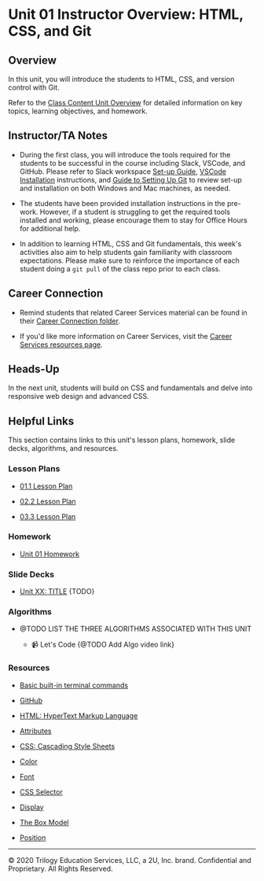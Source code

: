 # Unit 01 Instructor Overview: HTML, CSS, and Git  

## Overview

In this unit, you will introduce the students to HTML, CSS, and version control with Git.

Refer to the [Class Content Unit Overview](../../../01-Class-Content/01-HTML-Git-CSS/README.md) for detailed information on key topics, learning objectives, and homework.

## Instructor/TA Notes

* During the first class, you will introduce the tools required for the students to be successful in the course including Slack, VSCode, and GitHub. Please refer to Slack workspace [Set-up Guide](https://slack.com/help/articles/212675257-Join-a-Slack-workspace), [VSCode Installation](https://code.visualstudio.com/download) instructions, and [Guide to Setting Up Git](https://docs.github.com/en/free-pro-team@latest/github/getting-started-with-github/set-up-git) to review set-up and installation on both Windows and Mac machines, as needed.

* The students have been provided installation instructions in the pre-work. However, if a student is struggling to get the required tools installed and working, please encourage them to stay for Office Hours for additional help.

* In addition to learning HTML, CSS and Git fundamentals, this week's activities also aim to help students gain familiarity with classroom expectations. Please make sure to reinforce the importance of each student doing a `git pull` of the class repo prior to each class. 

## Career Connection

* Remind students that related Career Services material can be found in their [Career Connection folder](../../../01-Class-Content/01-HTML-Git-CSS/04-Career-Connection/README.md).

* If you'd like more information on Career Services, visit the [Career Services resources page](http://bit.ly/CodingCS).

## Heads-Up

In the next unit, students will build on CSS and fundamentals and delve into responsive web design and advanced CSS. 

## Helpful Links

This section contains links to this unit's lesson plans, homework, slide decks, algorithms, and resources.

### Lesson Plans

  * [01.1 Lesson Plan](./01-Day_Intro-Git/01.1-LESSON-PLAN.md)

  * [02.2 Lesson Plan](./02-Day_HTML-CSS/01.2-LESSON-PLAN.md)
  
  * [03.3 Lesson Plan](./03-Day_CSS/01.3-LESSON-PLAN.md)

### Homework

  * [Unit 01 Homework](../../../01-Class-Content/01-HTML-Git-CSS/02-Homework)

### Slide Decks

  * [Unit XX: TITLE]() {TODO}

### Algorithms

  * @TODO LIST THE THREE ALGORITHMS ASSOCIATED WITH THIS UNIT

    * 📹 Let's Code {@TODO Add Algo video link}

### Resources

  * [Basic built-in terminal commands](https://developer.mozilla.org/en-US/docs/Learn/Tools_and_testing/Understanding_client-side_tools/Command_line#Basic_built-in_terminal_commands)

* [GitHub](https://guides.github.com/activities/hello-world/)

* [HTML: HyperText Markup Language](https://developer.mozilla.org/en-US/docs/Web/HTML)

* [Attributes](https://developer.mozilla.org/en-US/docs/Glossary/Attribute)

* [CSS: Cascading Style Sheets](https://developer.mozilla.org/en-US/docs/Web/CSS)

* [Color](https://developer.mozilla.org/en-US/docs/Web/CSS/@media/color)

* [Font](https://developer.mozilla.org/en-US/docs/Web/CSS/font)

* [CSS Selector](https://developer.mozilla.org/en-US/docs/Glossary/CSS_Selector)

* [Display](https://developer.mozilla.org/en-US/docs/Web/SVG/Attribute/display)

* [The Box Model](https://developer.mozilla.org/en-US/docs/Learn/CSS/Building_blocks/The_box_model)

* [Position](https://developer.mozilla.org/en-US/docs/Web/CSS/position)

---
© 2020 Trilogy Education Services, LLC, a 2U, Inc. brand. Confidential and Proprietary. All Rights Reserved.